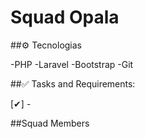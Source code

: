 # Squad Opala 


##⚙️ Tecnologias

-PHP
-Laravel
-Bootstrap
-Git

##✅ Tasks and Requirements:

[✔] -

##Squad Members

